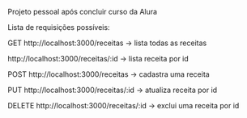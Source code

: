 Projeto pessoal após concluir curso da Alura

Lista de requisições possíveis:

GET
http://localhost:3000/receitas -> lista todas as receitas

http://localhost:3000/receitas/:id -> lista receita por id

POST
http://localhost:3000/receitas -> cadastra uma receita

PUT
http://localhost:3000/receitas/:id -> atualiza receita por id

DELETE
http://localhost:3000/receitas/:id -> exclui uma receita por id

